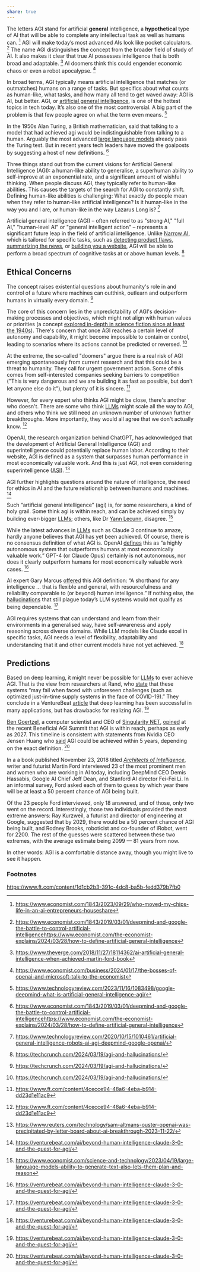 ```yaml
---
share: true
---
```


The letters AGI stand for artificial **general** intelligence, a **hypothetical** type of AI that will be able to complete any intellectual task as well as humans can. [^7] AGI will make today’s most advanced AIs look like pocket calculators. [^8] The name AGI distinguishes the concept from the broader field of study of AI. It also makes it clear that true AI possesses intelligence that is both broad and adaptable. [^14] AI doomers think this could engender economic chaos or even a robot apocalypse. [^9]

In broad terms, AGI typically means artificial intelligence that matches (or outmatches) humans on a range of tasks. But specifics about what counts as human-like, what tasks, and how many all tend to get waved away: AGI is AI, but better. AGI, or [artificial general intelligence](https://www.technologyreview.com/2020/10/15/1010461/artificial-general-intelligence-robots-ai-agi-deepmind-google-openai/), is one of the hottest topics in tech today. It’s also one of the most controversial. A big part of the problem is that few people agree on what the term even means. [^3]

In the 1950s Alan Turing, a British mathematician, said that talking to a model that had achieved agi would be indistinguishable from talking to a human. Arguably the most advanced [large language models](https://www.economist.com/interactive/science-and-technology/2023/04/22/large-creative-ai-models-will-transform-how-we-live-and-work) already pass the Turing test. But in recent years tech leaders have moved the goalposts by suggesting a host of new definitions. [^8]

Three things stand out from the current visions for Artificial General Intelligence (AGI): a human-like ability to generalise, a superhuman ability to self-improve at an exponential rate, and a significant amount of wishful thinking. When people discuss AGI, they typically refer to human-like abilities. This causes the targets of the search for AGI to constantly shift. Defining human-like abilities is challenging: What exactly do people mean when they refer to human-like artificial intelligence? Is it human-like in the way you and I are, or human-like in the way Lazarus Long is? [^5] 

Artificial general intelligence (AGI) – often referred to as "strong AI," "full AI," "human-level AI" or "general intelligent action" – represents a significant future leap in the field of artificial intelligence. Unlike [Narrow AI](../Narrow%20AI.md), which is tailored for specific tasks, such as [detecting product flaws](https://techcrunch.com/2024/03/12/axion-rays-ai-attempts-to-detect-product-flaws-to-prevent-recalls/), [summarizing the news](https://techcrunch.com/2024/02/29/former-twitter-engineers-are-building-particle-an-ai-powered-news-reader/), or [building you a website](https://techcrunch.com/2024/02/22/10web-armenia/), AGI will be able to perform a broad spectrum of cognitive tasks at or above human levels. [^1]

## Ethical Concerns

The concept raises existential questions about humanity's role in and control of a future where machines can outthink, outlearn and outperform humans in virtually every domain. [^1]

The core of this concern lies in the unpredictability of AGI's decision-making processes and objectives, which might not align with human values or priorities (a concept [explored in-depth in science fiction since at least the 1940s](https://en.wikipedia.org/wiki/Three_Laws_of_Robotics)). There's concern that once AGI reaches a certain level of autonomy and capability, it might become impossible to contain or control, leading to scenarios where its actions cannot be predicted or reversed. [^1] 

At the extreme, the so-called "doomers" argue there is a real risk of AGI emerging spontaneously from current research and that this could be a threat to humanity. They call for urgent government action. Some of this comes from self-interested companies seeking
barriers to competition ("This is very dangerous and we are building it as fast as possible, but don't let anyone else do it"), but plenty of it is sincere. [^12]

However, for every expert who thinks AGI might be close, there's another who doesn't. There are some who think [LLMs](../LLM%20(Large%20Language%20Models).md) might scale all the way to AGI, and others who think we still need an unknown number of unknown further breakthroughs. More importantly, they would all agree that we don't actually know. [^13]

OpenAI, the research organization behind ChatGPT, has acknowledged that the development of Artificial General Intelligence (AGI) and superintelligence could potentially replace human labor. According to their website, AGI is defined as a system that surpasses human performance in most economically valuable work. And this is just AGI, not even considering superintelligence ([ASI](../ASI%20(Artificial%20Superintelligence).md)). [^2]

AGI further highlights questions around the nature of intelligence, the need for ethics in AI and the future relationship between humans and machines. [^6]

Such “artificial general intelligence” (agi) is, for some researchers, a kind of holy grail. Some think agi is within reach, and can be achieved simply by building ever-bigger [LLMs](../LLM%20(Large%20Language%20Models).md); others, like Dr [Yann Lecunn](../Yann%20Lecunn.md), disagree. [^10]

While the latest advances in [LLMs](../LLM%20(Large%20Language%20Models).md) such as Claude 3 continue to amaze, hardly anyone believes that AGI has yet been achieved. Of course, there is no consensus definition of what AGI is. OpenAI [defines](https://openai.com/our-structure) this as “a highly autonomous system that outperforms humans at most economically valuable work.” GPT-4 (or Claude Opus) certainly is not autonomous, nor does it clearly outperform humans for most economically valuable work cases. [^6]

AI expert Gary Marcus [offered](https://garymarcus.substack.com/p/dear-elon-musk-here-are-five-things) this AGI definition: “A shorthand for any intelligence … that is flexible and general, with resourcefulness and reliability comparable to (or beyond) human intelligence.” If nothing else, the [hallucinations](../Hallucinations.md) that still plague today’s LLM systems would not qualify as being dependable. [^6]

AGI requires systems that can understand and learn from their environments in a generalised way, have self-awareness and apply reasoning across diverse domains. While LLM models like Claude excel in specific tasks, AGI needs a level of flexibility, adaptability and understanding that it and other current models have not yet achieved. [^6]

## Predictions

Based on deep learning, it might never be possible for [LLMs](../LLM%20(Large%20Language%20Models).md) to ever achieve AGI. That is the view from researchers at Rand, who [state](https://www.rand.org/pubs/commentary/2024/02/why-artificial-general-intelligence-lies-beyond-deep.html) that these systems “may fail when faced with unforeseen challenges (such as optimized just-in-time supply systems in the face of COVID-19).” They conclude in a VentureBeat [article](https://venturebeat.com/ai/why-artificial-general-intelligence-lies-beyond-deep-learning/) that deep learning has been successful in many applications, but has drawbacks for realizing AGI. [^6]

[Ben Goertzel](../Ben%20Goertzel.md), a computer scientist and CEO of [Singularity NET](../Singularity%20NET.md), [opined](https://www.livescience.com/technology/artificial-intelligence/ai-agi-singularity-in-2027-artificial-super-intelligence-sooner-than-we-think-ben-goertzel) at the recent Beneficial AGI Summit that AGI is within reach, perhaps as early as 2027. This timeline is consistent with statements from Nvidia CEO Jensen Huang who [said](https://www.thestreet.com/technology/nvidia-ceo-jensen-huang-artificial-general-intelligence) AGI could be achieved within 5 years, depending on the exact definition. [^6]
  
In a a book published November 23, 2018 titled [_Architects of Intelligence_](http://book.mfordfuture.com/), writer and futurist Martin Ford interviewed 23 of the most prominent men and women who are working in AI today, including DeepMind CEO Demis Hassabis, Google AI Chief Jeff Dean, and Stanford AI director Fei-Fei Li. In an informal survey, Ford asked each of them to guess by which year there will be at least a 50 percent chance of AGI being built.

Of the 23 people Ford interviewed, only 18 answered, and of those, only two went on the record. Interestingly, those two individuals provided the most extreme answers: Ray Kurzweil, a futurist and director of engineering at Google, suggested that by 2029, there would be a 50 percent chance of AGI being built, and Rodney Brooks, roboticist and co-founder of iRobot, went for 2200. The rest of the guesses were scattered between these two extremes, with the average estimate being 2099 — 81 years from now.

In other words: AGI is a comfortable distance away, though you might live to see it happen.



### Footnotes

[^1]: https://techcrunch.com/2024/03/19/agi-and-hallucinations/
[^2]: https://www.reuters.com/technology/sam-altmans-ouster-openai-was-precipitated-by-letter-board-about-ai-breakthrough-2023-11-22/
[^3]: https://www.technologyreview.com/2023/11/16/1083498/google-deepmind-what-is-artificial-general-intelligence-agi/
[^5]: https://www.technologyreview.com/2020/10/15/1010461/artificial-general-intelligence-robots-ai-agi-deepmind-google-openai/
[^6]: https://venturebeat.com/ai/beyond-human-intelligence-claude-3-0-and-the-quest-for-agi/
[^7]: https://www.economist.com/1843/2023/09/29/who-moved-my-chips-life-in-an-ai-entrepreneurs-houseshare
[^8]: https://www.economist.com/1843/2019/03/01/deepmind-and-google-the-battle-to-control-artificial-intelligencehttps://www.economist.com/the-economist-explains/2024/03/28/how-to-define-artificial-general-intelligence
[^9]: https://www.economist.com/business/2024/01/17/the-bosses-of-openai-and-microsoft-talk-to-the-economist
[^10]: https://www.economist.com/science-and-technology/2023/04/19/large-language-models-ability-to-generate-text-also-lets-them-plan-and-reason
[^11]: https://www.ft.com/content/774901e5-e831-4e0b-b0a1-e4b5b0032fb8

https://www.ft.com/content/1d1cb2b3-391c-4dc8-ba5b-fedd379b7fb0
[^12]: https://www.ft.com/content/4cecce94-48a6-4eba-b914-dd23d1e11ac9
[^13]: https://www.ft.com/content/4cecce94-48a6-4eba-b914-dd23d1e11ac9
[^14]: https://www.theverge.com/2018/11/27/18114362/ai-artificial-general-intelligence-when-achieved-martin-ford-book